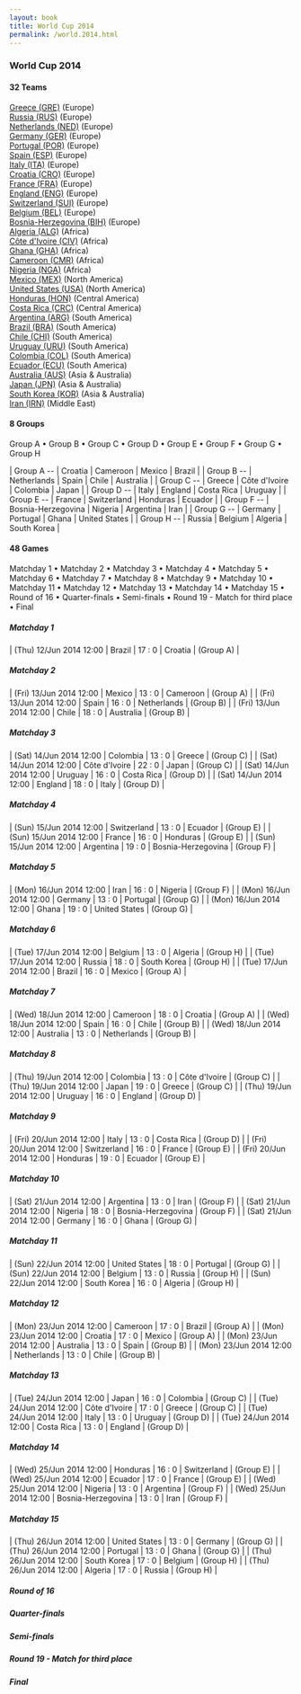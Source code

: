```yaml
---
layout: book
title: World Cup 2014
permalink: /world.2014.html
---
```



### World Cup 2014


#### 32 Teams


[Greece (GRE)](gr.html#gre)  (Europe) <br>
[Russia (RUS)](ru.html#rus)  (Europe) <br>
[Netherlands (NED)](nl.html#ned)  (Europe) <br>
[Germany (GER)](de.html#ger)  (Europe) <br>
[Portugal (POR)](pt.html#por)  (Europe) <br>
[Spain (ESP)](es.html#esp)  (Europe) <br>
[Italy (ITA)](it.html#ita)  (Europe) <br>
[Croatia (CRO)](hr.html#cro)  (Europe) <br>
[France (FRA)](fr.html#fra)  (Europe) <br>
[England (ENG)](en.html#eng)  (Europe) <br>
[Switzerland (SUI)](ch.html#sui)  (Europe) <br>
[Belgium (BEL)](be.html#bel)  (Europe) <br>
[Bosnia-Herzegovina (BIH)](ba.html#bih)  (Europe) <br>
[Algeria (ALG)](dz.html#alg)  (Africa) <br>
[Côte d'Ivoire (CIV)](ci.html#civ)  (Africa) <br>
[Ghana (GHA)](gh.html#gha)  (Africa) <br>
[Cameroon (CMR)](cm.html#cmr)  (Africa) <br>
[Nigeria (NGA)](ng.html#nga)  (Africa) <br>
[Mexico (MEX)](mx.html#mex)  (North America) <br>
[United States (USA)](us.html#usa)  (North America) <br>
[Honduras (HON)](hn.html#hon)  (Central America) <br>
[Costa Rica (CRC)](cr.html#crc)  (Central America) <br>
[Argentina (ARG)](ar.html#arg)  (South America) <br>
[Brazil (BRA)](br.html#bra)  (South America) <br>
[Chile (CHI)](cl.html#chi)  (South America) <br>
[Uruguay (URU)](uy.html#uru)  (South America) <br>
[Colombia (COL)](co.html#col)  (South America) <br>
[Ecuador (ECU)](ec.html#ecu)  (South America) <br>
[Australia (AUS)](au.html#aus)  (Asia & Australia) <br>
[Japan (JPN)](jp.html#jpn)  (Asia & Australia) <br>
[South Korea (KOR)](kr.html#kor)  (Asia & Australia) <br>
[Iran (IRN)](ir.html#irn)  (Middle East) <br>




#### 8 Groups

 Group A •  Group B •  Group C •  Group D •  Group E •  Group F •  Group G •  Group H

| Group A --  | Croatia  | Cameroon  | Mexico  | Brazil  |
| Group B --  | Netherlands  | Spain  | Chile  | Australia  |
| Group C --  | Greece  | Côte d'Ivoire  | Colombia  | Japan  |
| Group D --  | Italy  | England  | Costa Rica  | Uruguay  |
| Group E --  | France  | Switzerland  | Honduras  | Ecuador  |
| Group F --  | Bosnia-Herzegovina  | Nigeria  | Argentina  | Iran  |
| Group G --  | Germany  | Portugal  | Ghana  | United States  |
| Group H --  | Russia  | Belgium  | Algeria  | South Korea  |

 



#### 48 Games

 Matchday 1 •  Matchday 2 •  Matchday 3 •  Matchday 4 •  Matchday 5 •  Matchday 6 •  Matchday 7 •  Matchday 8 •  Matchday 9 •  Matchday 10 •  Matchday 11 •  Matchday 12 •  Matchday 13 •  Matchday 14 •  Matchday 15 •  Round of 16 •  Quarter-finals •  Semi-finals •  Round 19  -  Match for third place •  Final



##### Matchday 1 


| (Thu) 12/Jun 2014 12:00 | Brazil | 17 : 0 | Croatia | (Group A) |

##### Matchday 2 


| (Fri) 13/Jun 2014 12:00 | Mexico | 13 : 0 | Cameroon | (Group A) |
| (Fri) 13/Jun 2014 12:00 | Spain | 16 : 0 | Netherlands | (Group B) |
| (Fri) 13/Jun 2014 12:00 | Chile | 18 : 0 | Australia | (Group B) |

##### Matchday 3 


| (Sat) 14/Jun 2014 12:00 | Colombia | 13 : 0 | Greece | (Group C) |
| (Sat) 14/Jun 2014 12:00 | Côte d'Ivoire | 22 : 0 | Japan | (Group C) |
| (Sat) 14/Jun 2014 12:00 | Uruguay | 16 : 0 | Costa Rica | (Group D) |
| (Sat) 14/Jun 2014 12:00 | England | 18 : 0 | Italy | (Group D) |

##### Matchday 4 


| (Sun) 15/Jun 2014 12:00 | Switzerland | 13 : 0 | Ecuador | (Group E) |
| (Sun) 15/Jun 2014 12:00 | France | 16 : 0 | Honduras | (Group E) |
| (Sun) 15/Jun 2014 12:00 | Argentina | 19 : 0 | Bosnia-Herzegovina | (Group F) |

##### Matchday 5 


| (Mon) 16/Jun 2014 12:00 | Iran | 16 : 0 | Nigeria | (Group F) |
| (Mon) 16/Jun 2014 12:00 | Germany | 13 : 0 | Portugal | (Group G) |
| (Mon) 16/Jun 2014 12:00 | Ghana | 19 : 0 | United States | (Group G) |

##### Matchday 6 


| (Tue) 17/Jun 2014 12:00 | Belgium | 13 : 0 | Algeria | (Group H) |
| (Tue) 17/Jun 2014 12:00 | Russia | 18 : 0 | South Korea | (Group H) |
| (Tue) 17/Jun 2014 12:00 | Brazil | 16 : 0 | Mexico | (Group A) |

##### Matchday 7 


| (Wed) 18/Jun 2014 12:00 | Cameroon | 18 : 0 | Croatia | (Group A) |
| (Wed) 18/Jun 2014 12:00 | Spain | 16 : 0 | Chile | (Group B) |
| (Wed) 18/Jun 2014 12:00 | Australia | 13 : 0 | Netherlands | (Group B) |

##### Matchday 8 


| (Thu) 19/Jun 2014 12:00 | Colombia | 13 : 0 | Côte d'Ivoire | (Group C) |
| (Thu) 19/Jun 2014 12:00 | Japan | 19 : 0 | Greece | (Group C) |
| (Thu) 19/Jun 2014 12:00 | Uruguay | 16 : 0 | England | (Group D) |

##### Matchday 9 


| (Fri) 20/Jun 2014 12:00 | Italy | 13 : 0 | Costa Rica | (Group D) |
| (Fri) 20/Jun 2014 12:00 | Switzerland | 16 : 0 | France | (Group E) |
| (Fri) 20/Jun 2014 12:00 | Honduras | 19 : 0 | Ecuador | (Group E) |

##### Matchday 10 


| (Sat) 21/Jun 2014 12:00 | Argentina | 13 : 0 | Iran | (Group F) |
| (Sat) 21/Jun 2014 12:00 | Nigeria | 18 : 0 | Bosnia-Herzegovina | (Group F) |
| (Sat) 21/Jun 2014 12:00 | Germany | 16 : 0 | Ghana | (Group G) |

##### Matchday 11 


| (Sun) 22/Jun 2014 12:00 | United States | 18 : 0 | Portugal | (Group G) |
| (Sun) 22/Jun 2014 12:00 | Belgium | 13 : 0 | Russia | (Group H) |
| (Sun) 22/Jun 2014 12:00 | South Korea | 16 : 0 | Algeria | (Group H) |

##### Matchday 12 


| (Mon) 23/Jun 2014 12:00 | Cameroon | 17 : 0 | Brazil | (Group A) |
| (Mon) 23/Jun 2014 12:00 | Croatia | 17 : 0 | Mexico | (Group A) |
| (Mon) 23/Jun 2014 12:00 | Australia | 13 : 0 | Spain | (Group B) |
| (Mon) 23/Jun 2014 12:00 | Netherlands | 13 : 0 | Chile | (Group B) |

##### Matchday 13 


| (Tue) 24/Jun 2014 12:00 | Japan | 16 : 0 | Colombia | (Group C) |
| (Tue) 24/Jun 2014 12:00 | Côte d'Ivoire | 17 : 0 | Greece | (Group C) |
| (Tue) 24/Jun 2014 12:00 | Italy | 13 : 0 | Uruguay | (Group D) |
| (Tue) 24/Jun 2014 12:00 | Costa Rica | 13 : 0 | England | (Group D) |

##### Matchday 14 


| (Wed) 25/Jun 2014 12:00 | Honduras | 16 : 0 | Switzerland | (Group E) |
| (Wed) 25/Jun 2014 12:00 | Ecuador | 17 : 0 | France | (Group E) |
| (Wed) 25/Jun 2014 12:00 | Nigeria | 13 : 0 | Argentina | (Group F) |
| (Wed) 25/Jun 2014 12:00 | Bosnia-Herzegovina | 13 : 0 | Iran | (Group F) |

##### Matchday 15 


| (Thu) 26/Jun 2014 12:00 | United States | 13 : 0 | Germany | (Group G) |
| (Thu) 26/Jun 2014 12:00 | Portugal | 13 : 0 | Ghana | (Group G) |
| (Thu) 26/Jun 2014 12:00 | South Korea | 17 : 0 | Belgium | (Group H) |
| (Thu) 26/Jun 2014 12:00 | Algeria | 17 : 0 | Russia | (Group H) |

##### Round of 16 



##### Quarter-finals 



##### Semi-finals 



##### Round 19  -  Match for third place 



##### Final 


